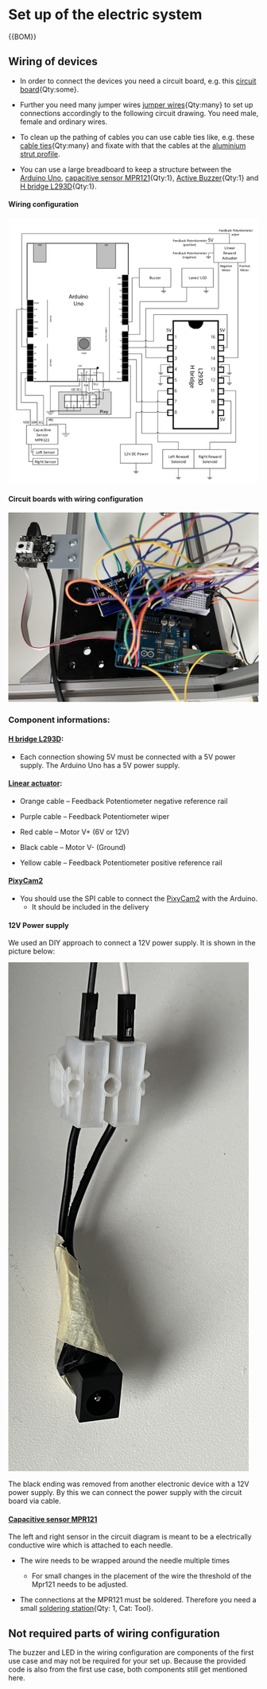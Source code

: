 # Set up of the electric system

{{BOM}}

## Wiring of devices 

- In order to connect the devices you need a circuit board, e.g. this [circuit board](electronic.yml#circuit_board){Qty:some}. 

- Further you need many jumper wires [jumper wires](electronic.yml#jumper_wires){Qty:many} to set up connections accordingly to the following circuit drawing. You need male, female and ordinary wires. 

- To clean up the pathing of cables you can use cable ties like, e.g. these [cable ties](connectors.yml#cable_tie){Qty:many} and fixate with that the cables at the [aluminium strut profile](framework.yml#20x20Rod).

-  You can use a large breadboard to keep a structure between the [Arduino Uno](electronic.yml#Arduino_Uno), [capacitive sensor MPR121](electronic.yml#mpr121){Qty:1}, [Active Buzzer](electronic.yml#Keyes_KY-012){Qty:1} and [H bridge L293D](electronic.yml#L293D){Qty:1}.

#### Wiring configuration
![](images/arduino_schematic.png)

#### Circuit boards with wiring configuration
![](images/circuit.jpg)


### Component informations:


#### [H bridge L293D](electronic.yml#L293D):

- Each connection showing 5V must be connected with a 5V power supply. The Arduino Uno has a 5V power supply.


#### [Linear actuator](electronic.yml#LinActuator50mm):

- Orange cable – Feedback Potentiometer negative reference rail

- Purple cable – Feedback Potentiometer wiper

- Red cable – Motor V+ (6V or 12V)

- Black cable – Motor V- (Ground)

- Yellow cable – Feedback Potentiometer positive reference rail

#### [PixyCam2](electronic.yml#PixyCam)

- You should use the SPI cable to connect the [PixyCam2](electronic.yml#PixyCam) with the Arduino.
    - It should be included in the delivery


#### 12V Power supply

We used an DIY approach to connect a 12V power supply. It is shown in the picture below:


![](images/power_supply.jpg)

The black ending was removed from another electronic device with a 12V power supply. By this we can connect the power supply with the circuit board via cable.




#### [Capacitive sensor MPR121](electronic.yml#mpr121) 

The left and right sensor in the circuit diagram is meant to be a electrically conductive wire which is attached to each needle.

- The wire needs to be wrapped around the needle multiple times
    - For small changes in the placement of the wire the threshold of the Mpr121 needs to be adjusted. 

- The connections at the MPR121 must be soldered. Therefore you need a small [soldering station](tools.yml#soldering){Qty: 1, Cat: Tool}.


## Not required parts of wiring configuration 

The buzzer and LED in the wiring configuration are components of the first use case and may not be required for your set up. 
Because the provided code is also from the first use case, both components still get mentioned here. 

